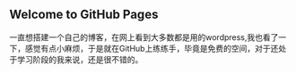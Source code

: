 ## Welcome to GitHub Pages


一直想搭建一个自己的博客，在网上看到大多数都是用的wordpress,我也看了一下，感觉有点小麻烦，于是就在GitHub上练练手，毕竟是免费的空间，对于还处于学习阶段的我来说，还是很不错的。

